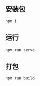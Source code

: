 ## 安装包
   ```
   npm i
   ```

## 运行
   ```
   npm run serve
   ```
## 打包
   ```
   npm run build
   ```

